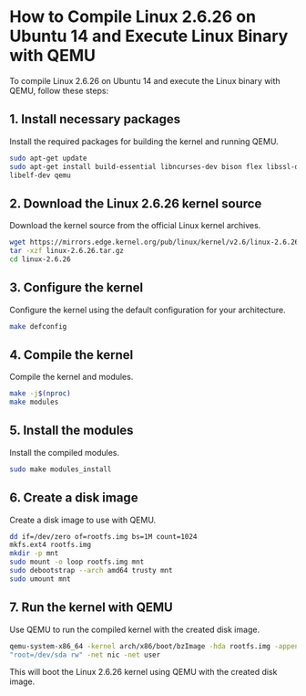 # How to Compile Linux 2.6.26 on Ubuntu 14 and Execute Linux Binary with QEMU

To compile Linux 2.6.26 on Ubuntu 14 and execute the Linux binary with QEMU,
follow these steps:

## 1. Install necessary packages
Install the required packages for building the kernel and running QEMU.

```bash
sudo apt-get update
sudo apt-get install build-essential libncurses-dev bison flex libssl-dev
libelf-dev qemu
```

## 2. Download the Linux 2.6.26 kernel source
Download the kernel source from the official Linux kernel archives.

```bash
wget https://mirrors.edge.kernel.org/pub/linux/kernel/v2.6/linux-2.6.26.tar.gz
tar -xzf linux-2.6.26.tar.gz
cd linux-2.6.26
```

## 3. Configure the kernel
Configure the kernel using the default configuration for your architecture.

```bash
make defconfig
```

## 4. Compile the kernel
Compile the kernel and modules.

```bash
make -j$(nproc)
make modules
```

## 5. Install the modules
Install the compiled modules.

```bash
sudo make modules_install
```

## 6. Create a disk image
Create a disk image to use with QEMU.

```bash
dd if=/dev/zero of=rootfs.img bs=1M count=1024
mkfs.ext4 rootfs.img
mkdir -p mnt
sudo mount -o loop rootfs.img mnt
sudo debootstrap --arch amd64 trusty mnt
sudo umount mnt
```

## 7. Run the kernel with QEMU
Use QEMU to run the compiled kernel with the created disk image.

```bash
qemu-system-x86_64 -kernel arch/x86/boot/bzImage -hda rootfs.img -append
"root=/dev/sda rw" -net nic -net user
```

This will boot the Linux 2.6.26 kernel using QEMU with the created disk image.
